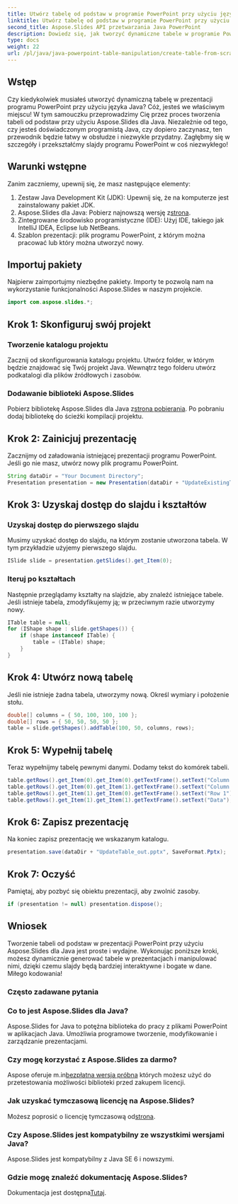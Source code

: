 ```yaml
---
title: Utwórz tabelę od podstaw w programie PowerPoint przy użyciu języka Java
linktitle: Utwórz tabelę od podstaw w programie PowerPoint przy użyciu języka Java
second_title: Aspose.Slides API przetwarzania Java PowerPoint
description: Dowiedz się, jak tworzyć dynamiczne tabele w programie PowerPoint przy użyciu Aspose.Slides dla Java, korzystając z naszego obszernego samouczka krok po kroku.
type: docs
weight: 22
url: /pl/java/java-powerpoint-table-manipulation/create-table-from-scratch-powerpoint-java/
---
```

## Wstęp
Czy kiedykolwiek musiałeś utworzyć dynamiczną tabelę w prezentacji programu PowerPoint przy użyciu języka Java? Cóż, jesteś we właściwym miejscu! W tym samouczku przeprowadzimy Cię przez proces tworzenia tabeli od podstaw przy użyciu Aspose.Slides dla Java. Niezależnie od tego, czy jesteś doświadczonym programistą Java, czy dopiero zaczynasz, ten przewodnik będzie łatwy w obsłudze i niezwykle przydatny. Zagłębmy się w szczegóły i przekształćmy slajdy programu PowerPoint w coś niezwykłego!
## Warunki wstępne
Zanim zaczniemy, upewnij się, że masz następujące elementy:
1. Zestaw Java Development Kit (JDK): Upewnij się, że na komputerze jest zainstalowany pakiet JDK.
2.  Aspose.Slides dla Java: Pobierz najnowszą wersję z[strona](https://releases.aspose.com/slides/java/).
3. Zintegrowane środowisko programistyczne (IDE): Użyj IDE, takiego jak IntelliJ IDEA, Eclipse lub NetBeans.
4. Szablon prezentacji: plik programu PowerPoint, z którym można pracować lub który można utworzyć nowy.
## Importuj pakiety
Najpierw zaimportujmy niezbędne pakiety. Importy te pozwolą nam na wykorzystanie funkcjonalności Aspose.Slides w naszym projekcie.
```java
import com.aspose.slides.*;
```
## Krok 1: Skonfiguruj swój projekt
### Tworzenie katalogu projektu
Zacznij od skonfigurowania katalogu projektu. Utwórz folder, w którym będzie znajdować się Twój projekt Java. Wewnątrz tego folderu utwórz podkatalogi dla plików źródłowych i zasobów.
### Dodawanie biblioteki Aspose.Slides
 Pobierz bibliotekę Aspose.Slides dla Java z[strona pobierania](https://releases.aspose.com/slides/java/). Po pobraniu dodaj bibliotekę do ścieżki kompilacji projektu.
## Krok 2: Zainicjuj prezentację
Zacznijmy od załadowania istniejącej prezentacji programu PowerPoint. Jeśli go nie masz, utwórz nowy plik programu PowerPoint.
```java
String dataDir = "Your Document Directory";
Presentation presentation = new Presentation(dataDir + "UpdateExistingTable.pptx");
```
## Krok 3: Uzyskaj dostęp do slajdu i kształtów
### Uzyskaj dostęp do pierwszego slajdu
Musimy uzyskać dostęp do slajdu, na którym zostanie utworzona tabela. W tym przykładzie użyjemy pierwszego slajdu.
```java
ISlide slide = presentation.getSlides().get_Item(0);
```
### Iteruj po kształtach
Następnie przeglądamy kształty na slajdzie, aby znaleźć istniejące tabele. Jeśli istnieje tabela, zmodyfikujemy ją; w przeciwnym razie utworzymy nowy.
```java
ITable table = null;
for (IShape shape : slide.getShapes()) {
    if (shape instanceof ITable) {
        table = (ITable) shape;
    }
}
```
## Krok 4: Utwórz nową tabelę
Jeśli nie istnieje żadna tabela, utworzymy nową. Określ wymiary i położenie stołu.
```java
double[] columns = { 50, 100, 100, 100 };
double[] rows = { 50, 50, 50, 50 };
table = slide.getShapes().addTable(100, 50, columns, rows);
```
## Krok 5: Wypełnij tabelę
Teraz wypełnijmy tabelę pewnymi danymi. Dodamy tekst do komórek tabeli.
```java
table.getRows().get_Item(0).get_Item(0).getTextFrame().setText("Column 1");
table.getRows().get_Item(0).get_Item(1).getTextFrame().setText("Column 2");
table.getRows().get_Item(1).get_Item(0).getTextFrame().setText("Row 1");
table.getRows().get_Item(1).get_Item(1).getTextFrame().setText("Data");
```
## Krok 6: Zapisz prezentację
Na koniec zapisz prezentację we wskazanym katalogu.
```java
presentation.save(dataDir + "UpdateTable_out.pptx", SaveFormat.Pptx);
```
## Krok 7: Oczyść
Pamiętaj, aby pozbyć się obiektu prezentacji, aby zwolnić zasoby.
```java
if (presentation != null) presentation.dispose();
```

## Wniosek
Tworzenie tabeli od podstaw w prezentacji PowerPoint przy użyciu Aspose.Slides dla Java jest proste i wydajne. Wykonując poniższe kroki, możesz dynamicznie generować tabele w prezentacjach i manipulować nimi, dzięki czemu slajdy będą bardziej interaktywne i bogate w dane. Miłego kodowania!
### Często zadawane pytania
### Co to jest Aspose.Slides dla Java?
Aspose.Slides for Java to potężna biblioteka do pracy z plikami PowerPoint w aplikacjach Java. Umożliwia programowe tworzenie, modyfikowanie i zarządzanie prezentacjami.
### Czy mogę korzystać z Aspose.Slides za darmo?
 Aspose oferuje m.in[bezpłatna wersja próbna](https://releases.aspose.com/) których możesz użyć do przetestowania możliwości biblioteki przed zakupem licencji.
### Jak uzyskać tymczasową licencję na Aspose.Slides?
 Możesz poprosić o licencję tymczasową od[strona](https://purchase.aspose.com/temporary-license/).
### Czy Aspose.Slides jest kompatybilny ze wszystkimi wersjami Java?
Aspose.Slides jest kompatybilny z Java SE 6 i nowszymi.
### Gdzie mogę znaleźć dokumentację Aspose.Slides?
 Dokumentacja jest dostępna[Tutaj](https://reference.aspose.com/slides/java/).